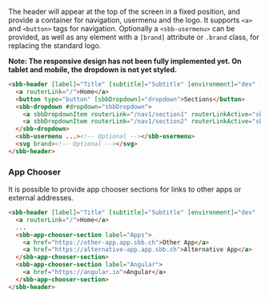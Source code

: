 The header will appear at the top of the screen in a fixed position, and provide a container
for navigation, usermenu and the logo.
It supports `<a>` and `<button>` tags for navigation. Optionally a `<sbb-usermenu>` can be
provided, as well as any element with a `[brand]` attribute or `.brand` class, for replacing
the standard logo.

**Note: The responsive design has not been fully implemented yet. On tablet and mobile, the
dropdown is not yet styled.**

```html
<sbb-header [label]="Title" [subtitle]="Subtitle" [environment]="dev" [environmentColor]="red">
  <a routerLink="/">Home</a>
  <button type="button" [sbbDropdown]="dropdown">Sections</button>
  <sbb-dropdown #dropdown="sbbDropdown">
    <a sbbDropdownItem routerLink="/nav1/section1" routerLinkActive="sbb-selected">Option 1</a>
    <a sbbDropdownItem routerLink="/nav1/section2" routerLinkActive="sbb-selected">Option 2</a>
  </sbb-dropdown>
  <sbb-usermenu ...><!-- Optional --></sbb-usermenu>
  <svg brand><!-- Optional --></svg>
</sbb-header>
```

### App Chooser

It is possible to provide app chooser sections for links to other apps or external addresses.

```html
<sbb-header [label]="Title" [subtitle]="Subtitle" [environment]="dev" [environmentColor]="red">
  <a routerLink="/">Home</a>
  ...
  <sbb-app-chooser-section label="Apps">
    <a href="https://other-app.app.sbb.ch">Other App</a>
    <a href="https://alternative-app.app.sbb.ch">Alternative App</a>
  </sbb-app-chooser-section>
  <sbb-app-chooser-section label="Angular">
    <a href="https://angular.io">Angular</a>
  </sbb-app-chooser-section>
</sbb-header>
```
